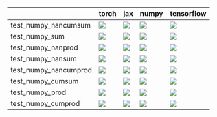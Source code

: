 |                       | torch                                                                                                                                                                                  | jax                                                                                                                                                                                    | numpy                                                                                                                                                                                  | tensorflow                                                                                                                                                                             |
|:----------------------|:---------------------------------------------------------------------------------------------------------------------------------------------------------------------------------------|:---------------------------------------------------------------------------------------------------------------------------------------------------------------------------------------|:---------------------------------------------------------------------------------------------------------------------------------------------------------------------------------------|:---------------------------------------------------------------------------------------------------------------------------------------------------------------------------------------|
| test_numpy_nancumsum  | <a href="null" rel="noopener noreferrer" target="_blank"><img src=https://img.shields.io/badge/-success-success></a>                                                                   | <a href="https://github.com/unifyai/ivy/actions/runs/3941620207/jobs/6744283647" rel="noopener noreferrer" target="_blank"><img src=https://img.shields.io/badge/-success-success></a> | <a href="https://github.com/unifyai/ivy/actions/runs/3924767741/jobs/6709245206" rel="noopener noreferrer" target="_blank"><img src=https://img.shields.io/badge/-failure-red></a>     | <a href="https://github.com/unifyai/ivy/actions/runs/3941620207/jobs/6744283647" rel="noopener noreferrer" target="_blank"><img src=https://img.shields.io/badge/-failure-red></a>     |
| test_numpy_sum        | <a href="https://github.com/unifyai/ivy/actions/runs/3941620207/jobs/6744294897" rel="noopener noreferrer" target="_blank"><img src=https://img.shields.io/badge/-failure-red></a>     | <a href="https://github.com/unifyai/ivy/actions/runs/3941620207/jobs/6744294361" rel="noopener noreferrer" target="_blank"><img src=https://img.shields.io/badge/-failure-red></a>     | <a href="https://github.com/unifyai/ivy/actions/runs/3941620207/jobs/6744279327" rel="noopener noreferrer" target="_blank"><img src=https://img.shields.io/badge/-failure-red></a>     | <a href="https://github.com/unifyai/ivy/actions/runs/3924767741/jobs/6709245206" rel="noopener noreferrer" target="_blank"><img src=https://img.shields.io/badge/-failure-red></a>     |
| test_numpy_nanprod    | <a href="https://github.com/unifyai/ivy/actions/runs/3941620207/jobs/6744283647" rel="noopener noreferrer" target="_blank"><img src=https://img.shields.io/badge/-failure-red></a>     | <a href="https://github.com/unifyai/ivy/actions/runs/3924767741/jobs/6709245206" rel="noopener noreferrer" target="_blank"><img src=https://img.shields.io/badge/-failure-red></a>     | <a href="https://github.com/unifyai/ivy/actions/runs/3924767741/jobs/6709245206" rel="noopener noreferrer" target="_blank"><img src=https://img.shields.io/badge/-failure-red></a>     | <a href="https://github.com/unifyai/ivy/actions/runs/3924767741/jobs/6709245206" rel="noopener noreferrer" target="_blank"><img src=https://img.shields.io/badge/-failure-red></a>     |
| test_numpy_nansum     | <a href="https://github.com/unifyai/ivy/actions/runs/3924767741/jobs/6709245206" rel="noopener noreferrer" target="_blank"><img src=https://img.shields.io/badge/-failure-red></a>     | <a href="https://github.com/unifyai/ivy/actions/runs/3941620207/jobs/6744298627" rel="noopener noreferrer" target="_blank"><img src=https://img.shields.io/badge/-failure-red></a>     | <a href="https://github.com/unifyai/ivy/actions/runs/3924767741/jobs/6709245206" rel="noopener noreferrer" target="_blank"><img src=https://img.shields.io/badge/-failure-red></a>     | <a href="https://github.com/unifyai/ivy/actions/runs/3941230923/jobs/6743402933" rel="noopener noreferrer" target="_blank"><img src=https://img.shields.io/badge/-failure-red></a>     |
| test_numpy_nancumprod | <a href="https://github.com/unifyai/ivy/actions/runs/3924767741/jobs/6709245206" rel="noopener noreferrer" target="_blank"><img src=https://img.shields.io/badge/-success-success></a> | <a href="https://github.com/unifyai/ivy/actions/runs/3941620207/jobs/6744294897" rel="noopener noreferrer" target="_blank"><img src=https://img.shields.io/badge/-failure-red></a>     | <a href="https://github.com/unifyai/ivy/actions/runs/3941620207/jobs/6744280983" rel="noopener noreferrer" target="_blank"><img src=https://img.shields.io/badge/-failure-red></a>     | <a href="https://github.com/unifyai/ivy/actions/runs/3941620207/jobs/6744294897" rel="noopener noreferrer" target="_blank"><img src=https://img.shields.io/badge/-failure-red></a>     |
| test_numpy_cumsum     | <a href="null" rel="noopener noreferrer" target="_blank"><img src=https://img.shields.io/badge/-success-success></a>                                                                   | <a href="https://github.com/unifyai/ivy/actions/runs/3941620207/jobs/6744294361" rel="noopener noreferrer" target="_blank"><img src=https://img.shields.io/badge/-success-success></a> | <a href="https://github.com/unifyai/ivy/actions/runs/3924767741/jobs/6709245206" rel="noopener noreferrer" target="_blank"><img src=https://img.shields.io/badge/-success-success></a> | <a href="https://github.com/unifyai/ivy/actions/runs/3941620207/jobs/6744291972" rel="noopener noreferrer" target="_blank"><img src=https://img.shields.io/badge/-success-success></a> |
| test_numpy_prod       | <a href="https://github.com/unifyai/ivy/actions/runs/3924767741/jobs/6709245206" rel="noopener noreferrer" target="_blank"><img src=https://img.shields.io/badge/-failure-red></a>     | <a href="https://github.com/unifyai/ivy/actions/runs/3924767741/jobs/6709245206" rel="noopener noreferrer" target="_blank"><img src=https://img.shields.io/badge/-failure-red></a>     | <a href="https://github.com/unifyai/ivy/actions/runs/3924767741/jobs/6709245206" rel="noopener noreferrer" target="_blank"><img src=https://img.shields.io/badge/-failure-red></a>     | <a href="https://github.com/unifyai/ivy/actions/runs/3924767741/jobs/6709245206" rel="noopener noreferrer" target="_blank"><img src=https://img.shields.io/badge/-failure-red></a>     |
| test_numpy_cumprod    | <a href="https://github.com/unifyai/ivy/actions/runs/3941620207/jobs/6744300811" rel="noopener noreferrer" target="_blank"><img src=https://img.shields.io/badge/-success-success></a> | <a href="https://github.com/unifyai/ivy/actions/runs/3941620207/jobs/6744283647" rel="noopener noreferrer" target="_blank"><img src=https://img.shields.io/badge/-failure-red></a>     | <a href="https://github.com/unifyai/ivy/actions/runs/3924767741/jobs/6709245206" rel="noopener noreferrer" target="_blank"><img src=https://img.shields.io/badge/-success-success></a> | <a href="https://github.com/unifyai/ivy/actions/runs/3941620207/jobs/6744293680" rel="noopener noreferrer" target="_blank"><img src=https://img.shields.io/badge/-failure-red></a>     |